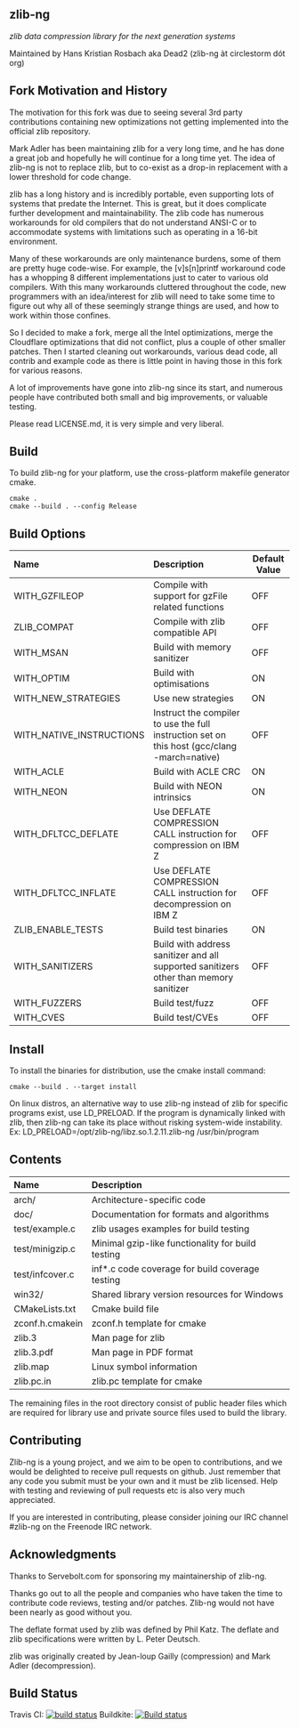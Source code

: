 ## zlib-ng
*zlib data compression library for the next generation systems*

Maintained by Hans Kristian Rosbach
          aka Dead2 (zlib-ng àt circlestorm dót org)

Fork Motivation and History
---------------------------

The motivation for this fork was due to seeing several 3rd party
contributions containing new optimizations not getting implemented
into the official zlib repository.

Mark Adler has been maintaining zlib for a very long time, and he has
done a great job and hopefully he will continue for a long time yet.
The idea of zlib-ng is not to replace zlib, but to co-exist as a
drop-in replacement with a lower threshold for code change.

zlib has a long history and is incredibly portable, even supporting
lots of systems that predate the Internet. This is great, but it does
complicate further development and maintainability.
The zlib code has numerous workarounds for old compilers that do not
understand ANSI-C or to accommodate systems with limitations such as
operating in a 16-bit environment.

Many of these workarounds are only maintenance burdens, some of them
are pretty huge code-wise. For example, the [v]s[n]printf workaround
code has a whopping 8 different implementations just to cater to
various old compilers. With this many workarounds cluttered throughout
the code, new programmers with an idea/interest for zlib will need
to take some time to figure out why all of these seemingly strange
things are used, and how to work within those confines.

So I decided to make a fork, merge all the Intel optimizations, merge
the Cloudflare optimizations that did not conflict, plus a couple
of other smaller patches. Then I started cleaning out workarounds,
various dead code, all contrib and example code as there is little
point in having those in this fork for various reasons.

A lot of improvements have gone into zlib-ng since its start, and
numerous people have contributed both small and big improvements,
or valuable testing. 

Please read LICENSE.md, it is very simple and very liberal.

Build
-----

To build zlib-ng for your platform, use the cross-platform makefile generator cmake.

```
cmake . 
cmake --build . --config Release
```

Build Options
-------------

|Name|Description|Default Value|
|:-|:-|-|
|WITH_GZFILEOP|Compile with support for gzFile related functions|OFF|
|ZLIB_COMPAT|Compile with zlib compatible API|OFF|
|WITH_MSAN|Build with memory sanitizer|OFF|
|WITH_OPTIM|Build with optimisations|ON|
|WITH_NEW_STRATEGIES|Use new strategies|ON|
|WITH_NATIVE_INSTRUCTIONS|Instruct the compiler to use the full instruction set on this host (gcc/clang -march=native)|OFF|
|WITH_ACLE|Build with ACLE CRC|ON|
|WITH_NEON|Build with NEON intrinsics|ON|
|WITH_DFLTCC_DEFLATE|Use DEFLATE COMPRESSION CALL instruction for compression on IBM Z|OFF|
|WITH_DFLTCC_INFLATE|Use DEFLATE COMPRESSION CALL instruction for decompression on IBM Z|OFF|
|ZLIB_ENABLE_TESTS|Build test binaries|ON|
|WITH_SANITIZERS|Build with address sanitizer and all supported sanitizers other than memory sanitizer|OFF|
|WITH_FUZZERS|Build test/fuzz|OFF|
|WITH_CVES|Build test/CVEs|OFF|

Install
-------

To install the binaries for distribution, use the cmake install command:

```
cmake --build . --target install
```

On linux distros, an alternative way to use zlib-ng instead of zlib
for specific programs exist, use LD_PRELOAD.
If the program is dynamically linked with zlib, then zlib-ng can take
its place without risking system-wide instability. Ex:
LD_PRELOAD=/opt/zlib-ng/libz.so.1.2.11.zlib-ng /usr/bin/program

Contents
--------

|Name|Description|
|:-|:-|
|arch/|Architecture-specific code|
|doc/|Documentation for formats and algorithms|
|test/example.c|zlib usages examples for build testing|
|test/minigzip.c|Minimal gzip-like functionality for build testing|
|test/infcover.c|inf*.c code coverage for build coverage testing|
|win32/|Shared library version resources for Windows|
|CMakeLists.txt|Cmake build file|
|zconf.h.cmakein|zconf.h template for cmake|
|zlib.3|Man page for zlib|
|zlib.3.pdf|Man page in PDF format|
|zlib.map|Linux symbol information|
|zlib.pc.in|zlib.pc template for cmake|

The remaining files in the root directory consist of public header files which are required for library use and private source files used to build the library.

Contributing
------------

Zlib-ng is a young project, and we aim to be open to contributions,
and we would be delighted to receive pull requests on github.
Just remember that any code you submit must be your own and it must
be zlib licensed.
Help with testing and reviewing of pull requests etc is also very
much appreciated.

If you are interested in contributing, please consider joining our
IRC channel #zlib-ng on the Freenode IRC network.


Acknowledgments
----------------

Thanks to Servebolt.com for sponsoring my maintainership of zlib-ng.

Thanks go out to all the people and companies who have taken the time
to contribute code reviews, testing and/or patches. Zlib-ng would not
have been nearly as good without you.

The deflate format used by zlib was defined by Phil Katz.
The deflate and zlib specifications were written by L. Peter Deutsch.

zlib was originally created by Jean-loup Gailly (compression)
and Mark Adler (decompression).


Build Status
------------

Travis CI: [![build status](https://api.travis-ci.org/zlib-ng/zlib-ng.svg)](https://travis-ci.org/zlib-ng/zlib-ng/)
Buildkite: [![Build status](https://badge.buildkite.com/7bb1ef84356d3baee26202706cc053ee1de871c0c712b65d26.svg?branch=develop)](https://buildkite.com/circlestorm-productions/zlib-ng)
